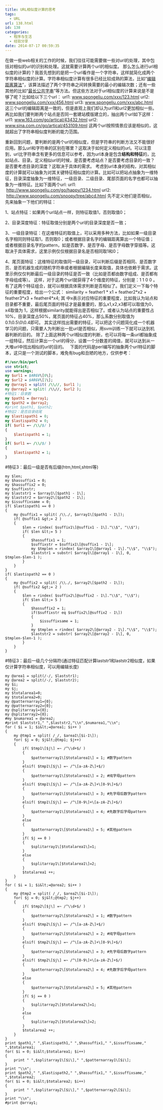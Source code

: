 ```yaml
---
title: URL相似度计算的思考
tags:
  - URL
url: 138.html
id: 138
categories:
  - 程序与生活
  - 经验分享
date: 2014-07-17 00:59:35
---
```


在做一些web相关的工作的时候，我们往往可能需要做一些对url的处理，其中包括对相似的url的识别和处理。这就需要计算两个url的相似度。 那么怎么进行url相似度的计算的？我首先想到的是把一个url看作是一个字符串，这样就简化成两个字符串相似度的计算。字符串相似度计算有很多已经比较成熟的算法，比如“[编辑距离算法](http://en.wikipedia.org/wiki/Levenshtein_Distance)”，该算法描述了两个字符串之间转换需要的最小的编辑次数；还有一些其他的比如“[最长公共字串](http://www.cnblogs.com/dartagnan/archive/2011/10/06/2199764.html)”等方法。但这些方法对于url相似度的计算来说是不是够了呢？比如给以下三个url： url1: www.spongeliu.com/xxx/123.html url2: www.spongeliu.com/xxx/456.html url3: www.spongeliu.com/xxx/abc.html 这三个url的编辑距离是一致的，但是直观上我们却认为url1和url2更加相似一些。 再比如我们要判断两个站点是否同一套建站模版建立的，抽出两个url如下这样： url1: www.163.com/go/artical/43432.html url2: www.sina.com.cn/go/artical/453109.html 这两个url按照情景应该是相似的，这就超出了字符串相似度判断的能力范围。 

重新回到问题，要判断的是两个url的相似度，但是字符串的判断方法又不能很好应用。那么url和字符串的区别在哪里？这取决于如何定义相似的url。可以注意到，url比字符串含有更多的信息可以参考，因为url本身是包含**结构和特征**的，比如站点、目录。定义相似url的时候，是否要考虑站点？是否要考虑目录的一致？是否要考虑目录的深度？这取决于具体的需求。 考虑到url本身的结构，对其相似度的计算就可以抽象为对其关键特征相似度的计算。比如可以把站点抽象为一维特征，目录深度抽象为一维特征，一级目录、二级目录、尾部页面的名字也都可以抽象为一维特征。比如下面两个url: url1:  http://www.spongeliu.com/go/happy/1234.html url2:  http://www.spongeliu.com/snoopy/tree/abcd.html 先不定义他们是否相似，先来抽象一下他们的特征： 

1、站点特征：如果两个url站点一样，则特征取值1，否则取值0； 

2、目录深度特征：特征取值分别是两个url的目录深度是否一致； 

3、一级目录特征：在这维特征的取值上，可以采用多种方法，比如如果一级目录名字相同则特征取1，否则取0；或者根据目录名字的编辑距离算出一个特征值； 或者根据目录名字的pattern，如是否数字、是否字母、是否字母数字穿插等。这取决于具体需求，这里示例仅仅根据目录名是否相同取1和0； 

4、尾页面特征：这维特征的取值同一级目录，可以判断后缀是否相同、是否数字页、是否机器生成的随机字符串或者根据编辑长度来取值，具体也依赖于需求。这里示例仅仅判断最后一级目录的特征是否一致（比如是否都由数字组成、是否都有字母组成等）。 这样，对于这两个url就获得了4个维度的特征，分别是：1 1 0 0 。 有了这两个特征组合，就可以根据具体需求判断是否相似了。我们定义一下每个特征的重要程度，给出一个公式： similarity = feather1 * x1 + feather2\*x2 + feather3\*x3 + feather4*x4; 其 中x表示对应特征的重要程度，比如我认为站点和目录都不重要，最后尾页面的特征才是最重要的，那么x1,x2,x3都可以取值为0，x4取值为 1，这样根据similarity就能得出是否相似了。或者认为站点的重要性占10%，目录深度占50%，尾页面的特征占40%，那么系数分别取值为 0.1\\0.5\\0\\0.4即可。 其实这样找出需要的特征，可以把这个问题简化成一个机器学习的问题，只需要人为判断出一批url是否相似，用svm训练一下就可以达到机器判断的目的。 除了上面这种两个url相似度的判断，也可以将每一条url都抽象成一组特征，然后计算出一个url的得分，设置一个分数差的阈值，就可以达到从一大堆url中找出相似的url的目的。   下面的代码是perl编写的抽象两个url特征的脚本，这只是一个测试的脚本，难免有bug和丑陋的地方，仅供参考：

```perl
#!/usr/bin/perl
use strict;
use warnings;
my $url1 = $ARGV\[0\];
my $url2 = $ARGV\[1\];
my @array1 = split( /\\//, $url1 );
my @array2 = split( /\\//, $url2 );
#特征1：目录数
my $path1 = @array1;
my $path2 = @array2;
#print $path1, $path2;
#特征2：是否目录结尾
my $lastispath1 = 0;
my $lastispath2 = 0;
if( $url1 =~ /\\/$/ )
{
	$lastispath1 = 1;
}
if( $url1 =~ /\\/$/ )
{
	$lastispath2 = 1;
}
```
#特征3：最后一级是否有后缀(htm,html,shtml等)
```shell
my $len;
my $hassuffix1 = 0;
my $hassuffix2 = 0;
my $suffixstr;
my $laststr1 = $array1\[$path1 - 1\];
my $laststr2 = $array2\[$path2 - 1\];
my $issuffixsame = 0;
if( $lastispath1 == 0 )
{
	my @suffix1 = split( /\\./, $array1\[$path1 - 1\]);
	if( @suffix1 &gt;= 2 )
	{
		$len = rindex( $suffix1\[@suffix1 - 1\]."\\$", "\\$");
		if( $len &lt;= 5 )
		{
			$hassuffix1 = 1;
			$suffixstr = $suffix1\[@suffix1 - 1\];
			my $tmplen = rindex( $array1\[@array1 - 1\]."\\$", "\\$");
			$laststr1 = substr( $array1\[@array1 - 1\], 0, $tmplen-$len-1 );
		}
	}
}
if( $lastispath2 == 0 )
{
	my @suffix2 = split( /\\./, $array2\[$path2 - 1\]);
	if( @suffix2 &gt;= 2 )
	{
		$len = rindex( $suffix2\[@suffix2 - 1\]."\\$", "\\$");
		if( $len &lt;= 5 )
		{
			$hassuffix2 = 1;
			if($suffixstr eq $suffix2\[@suffix2 - 1\])
			{
				$issuffixsame = 1;
			}
			my $tmplen = rindex( $array2\[@array2 - 1\]."\\$", "\\$");
			$laststr2 = substr( $array2\[@array2 - 1\], 0, $tmplen-$len-1 );
		}
	}
}
```
#特征3：最后一级几个分隔符(通过特征匹配计算laststr1和laststr2相似度，如果仅计算字符串相似度，可以用编辑长度)
```
my @area1 = split(/-/, $laststr1);
my @area2 = split(/-/, $laststr2);
my $i;
my $j;
my $totalarea1=0;
my $totalarea2=0;
my @patternarray1={0};
my @patternarray2={0};
my @splitarray1={0};
my @splitarray2={0};
#my $numarea1 = @area2;
#print $laststr1," ",$laststr2,"\\n",$numarea1,"\\n";
for ( $i = 1; $i&lt;=@area1; $i++ )
{
	my @tmp1 = split( /_/, $area1\[$i-1\]);
	for( $j = 0; $j&lt;@tmp1; $j++)
	{
		if( $tmp1\[$j\] =~ /^\\d+$/ )
		{
			$patternarray1\[$totalarea1\] = 1; #数字pattern
		}
		elsif( $tmp1\[$j\] =~ /^\[a-zA-Z\]+$/)
		{
			$patternarray1\[$totalarea1\] = 2; #纯字母pattern
		}
		elsif( $tmp1\[$j\] =~ /^\[a-zA-Z\]+\[0-9\]+$/)
		{
			$patternarray1\[$totalarea1\] = 3; #先字母后数字pattern
		}
		elsif( $tmp1\[$j\] =~ /^\[0-9\]+\[a-zA-Z\]+$/)
		{
			$patternarray1\[$totalarea1\] = 4; #先数字后字母pattern
		}
		else
		{
			$patternarray1\[$totalarea1\] = 5; #其他pattern
		}
		if( $j == 0 )
		{
			$splitarray1\[$totalarea1\]=1;
		}
		else
		{
			$splitarray1\[$totalarea1\]=2;
		}
		$totalarea1 ++;
	}
}
for ( $i = 1; $i&lt;=@area2; $i++ )
{
	my @tmp2 = split( /_/, $area2\[$i-1\]);
	for( $j = 0; $j&lt;@tmp2; $j++)
	{
		if( $tmp2\[$j\] =~ /^\\d+$/ )
		{
			$patternarray2\[$totalarea2\] = 1; #数字pattern
		}
		elsif( $tmp2\[$j\] =~ /^\[a-zA-Z\]+$/)
		{
			$patternarray2\[$totalarea2\] = 2; #纯字母pattern
		}
		elsif( $tmp2\[$j\] =~ /^\[a-zA-Z\]+\[0-9\]+$/)
		{
			$patternarray2\[$totalarea2\] = 3; #先字母后数字pattern
		}
		elsif( $tmp2\[$j\] =~ /^\[0-9\]+\[a-zA-Z\]+$/)
		{
			$patternarray2\[$totalarea2\] = 4; #先数字后字母pattern
		}
		else
		{
			$patternarray2\[$totalarea2\] = 5; #其他pattern
		}
		if( $j == 0 )
		{
			$splitarray2\[$totalarea2\]=1;
		}
		else
		{
			$splitarray2\[$totalarea2\]=2;
		}
		$totalarea2 ++;
	}
}
print $path1," ",$lastispath1," ",$hassuffix1," ",$issuffixsame," ",$totalarea1;
for( $i = 0; $i&lt;$totalarea1; $i++)
{
	print " ",$splitarray1\[$i\]," ",$patternarray1\[$i\];
}
print "\\n";
print $path2," ",$lastispath2," ",$hassuffix1," ",$issuffixsame," ",$totalarea2;
for( $i = 0; $i&lt;$totalarea2; $i++)
{
	print " ",$splitarray2\[$i\]," ",$patternarray2\[$i\];
}
print "\\n";
#print @array1;
```